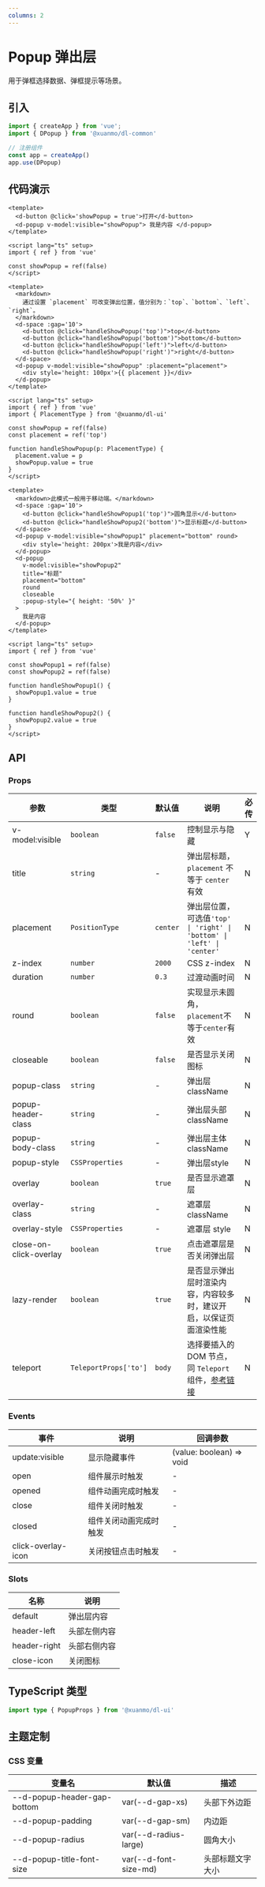 ```yaml
---
columns: 2
---
```


# Popup 弹出层

用于弹框选择数据、弹框提示等场景。

## 引入

```typescript
import { createApp } from 'vue';
import { DPopup } from '@xuanmo/dl-common'

// 注册组件
const app = createApp()
app.use(DPopup)
```

## 代码演示

```vue playground=2vujmjd title=基础用法
<template>
  <d-button @click='showPopup = true'>打开</d-button>
  <d-popup v-model:visible="showPopup"> 我是内容 </d-popup>
</template>

<script lang="ts" setup>
import { ref } from 'vue'

const showPopup = ref(false)
</script>
```

```vue playground=2pfsnni title=弹出位置
<template>
  <markdown>
    通过设置 `placement` 可改变弹出位置，值分别为：`top`、`bottom`、`left`、`right`。
  </markdown>
  <d-space :gap='10'>
    <d-button @click="handleShowPopup('top')">top</d-button>
    <d-button @click="handleShowPopup('bottom')">bottom</d-button>
    <d-button @click="handleShowPopup('left')">left</d-button>
    <d-button @click="handleShowPopup('right')">right</d-button>
  </d-space>
  <d-popup v-model:visible="showPopup" :placement="placement">
    <div style='height: 100px'>{{ placement }}</div>
  </d-popup>
</template>

<script lang="ts" setup>
import { ref } from 'vue'
import { PlacementType } from '@xuanmo/dl-ui'

const showPopup = ref(false)
const placement = ref('top')

function handleShowPopup(p: PlacementType) {
  placement.value = p
  showPopup.value = true
}
</script>
```

```vue playground=326846 title=其他设置
<template>
  <markdown>此模式一般用于移动端。</markdown>
  <d-space :gap='10'>
    <d-button @click="handleShowPopup1('top')">圆角显示</d-button>
    <d-button @click="handleShowPopup2('bottom')">显示标题</d-button>
  </d-space>
  <d-popup v-model:visible="showPopup1" placement="bottom" round>
    <div style='height: 200px'>我是内容</div>
  </d-popup>
  <d-popup
    v-model:visible="showPopup2"
    title="标题"
    placement="bottom"
    round
    closeable
    :popup-style="{ height: '50%' }"
  >
    我是内容
  </d-popup>
</template>

<script lang="ts" setup>
import { ref } from 'vue'

const showPopup1 = ref(false)
const showPopup2 = ref(false)

function handleShowPopup1() {
  showPopup1.value = true
}

function handleShowPopup2() {
  showPopup2.value = true
}
</script>
```

## API

### Props

|参数|类型|默认值|说明|必传|
|----|---|-----|---|----|
|v-model:visible|`boolean`|`false`|控制显示与隐藏|Y|
|title|`string`|-|弹出层标题，`placement` 不等于 `center` 有效|N|
|placement|`PositionType`|`center`|弹出层位置，可选值`'top' \| 'right' \| 'bottom' \| 'left' \| 'center'`|N|
|z-index|`number`|`2000`|CSS z-index|N|
|duration|`number`|`0.3`|过渡动画时间|N|
|round|`boolean`|`false`|实现显示未圆角，`placement`不等于`center`有效|N|
|closeable|`boolean`|`false`|是否显示关闭图标|N|
|popup-class|`string`|-|弹出层 className|N|
|popup-header-class|`string`|-|弹出层头部 className|N|
|popup-body-class|`string`|-|弹出层主体 className|N|
|popup-style|`CSSProperties`|-|弹出层style|N|
|overlay|`boolean`|`true`|是否显示遮罩层|N|
|overlay-class|`string`|-|遮罩层 className|N|
|overlay-style|`CSSProperties`|-|遮罩层 style|N|
|close-on-click-overlay|`boolean`|`true`|点击遮罩层是否关闭弹出层|N|
|lazy-render|`boolean`|`true`|是否显示弹出层时渲染内容，内容较多时，建议开启，以保证页面渲染性能|N|
|teleport|`TeleportProps['to']`|`body`|选择要插入的 DOM 节点，同 `Teleport` 组件，[参考链接](https://staging-cn.vuejs.org/guide/built-ins/teleport.html#basic-usage) |N|

### Events

|事件|说明|回调参数|
|---|----|-------|
|update:visible|显示隐藏事件|(value: boolean) => void|
|open|组件展示时触发|-|
|opened|组件动画完成时触发|-|
|close|组件关闭时触发|-|
|closed|组件关闭动画完成时触发|-|
|click-overlay-icon|关闭按钮点击时触发|-|

### Slots

|名称|说明|
|---|----|
|default|弹出层内容|
|header-left|头部左侧内容|
|header-right|头部右侧内容|
|close-icon|关闭图标|

## TypeScript 类型

```typescript
import type { PopupProps } from '@xuanmo/dl-ui'
```

## 主题定制

### CSS 变量

|变量名|默认值|描述|
|-----|-----|----|
|--d-popup-header-gap-bottom|var(--d-gap-xs)|头部下外边距|
|--d-popup-padding|var(--d-gap-sm)|内边距|
|--d-popup-radius|var(--d-radius-large)|圆角大小|
|--d-popup-title-font-size|var(--d-font-size-md)|头部标题文字大小|
